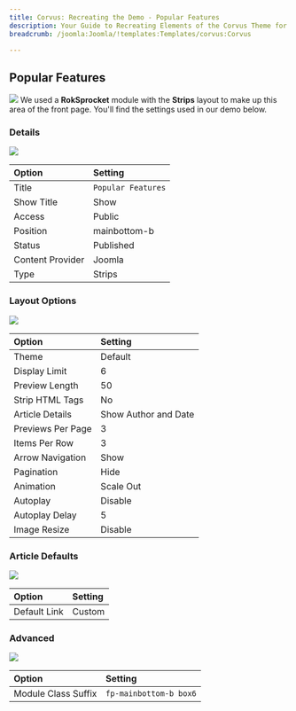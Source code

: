```yaml
---
title: Corvus: Recreating the Demo - Popular Features
description: Your Guide to Recreating Elements of the Corvus Theme for Joomla
breadcrumb: /joomla:Joomla/!templates:Templates/corvus:Corvus

---
```


Popular Features
-----
![][demo]
We used a **RokSprocket** module with the **Strips** layout to make up this area of the front page. You'll find the settings used in our demo below.

### Details
![][demo2]

| Option           | Setting            |  
| :--------------- | :----------------- |  
| Title            | `Popular Features` |  
| Show Title       | Show               |  
| Access           | Public             |  
| Position         | mainbottom-b       |  
| Status           | Published          |  
| Content Provider | Joomla             |  
| Type             | Strips             |  

### Layout Options
![][demo3]

| Option            | Setting              |  
| :---------------- | :------------------- |  
| Theme             | Default              |  
| Display Limit     | 6                    |  
| Preview Length    | 50                   |  
| Strip HTML Tags   | No                   |  
| Article Details   | Show Author and Date |  
| Previews Per Page | 3                    |  
| Items Per Row     | 3                    |  
| Arrow Navigation  | Show                 |  
| Pagination        | Hide                 |  
| Animation         | Scale Out            |  
| Autoplay          | Disable              |  
| Autoplay Delay    | 5                    |  
| Image Resize      | Disable              |  

### Article Defaults
![][demo4]

| Option        | Setting |  
| :------------ | :------ |  
| Default Link  | Custom  |

### Advanced
![][demo5]

| Option              | Setting                 |  
| :------------------ | :---------------------- |  
| Module Class Suffix | `fp-mainbottom-b box6` |

[demo]: assets/demo_6.jpeg
[demo2]: assets/features_1.jpeg
[demo3]: assets/features_2.jpeg
[demo4]: assets/features_3.jpeg
[demo5]: assets/features_4.jpeg